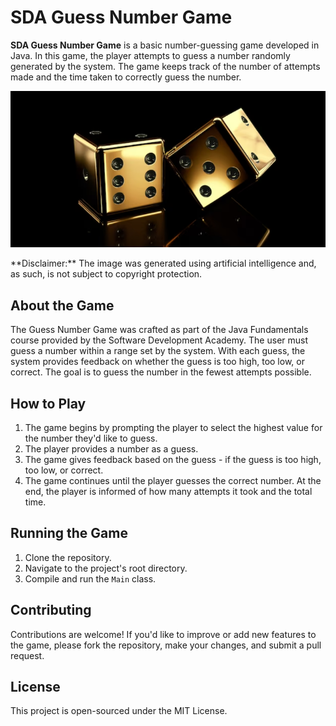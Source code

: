 # SDA Guess Number Game
**SDA Guess Number Game** is a basic number-guessing game developed in Java. In this game, the player attempts to guess a number randomly generated by the system. The game keeps track of the number of attempts made and the time taken to correctly guess the number.

<p align="center">
  <img src="src/project_desc/img/AI-generated-dice.png?raw=true" alt="AI Generated Dice" title="AI Generated Dice">
</p>
**Disclaimer:** The image was generated using artificial intelligence and, as such, is not subject to copyright protection.

## About the Game
The Guess Number Game was crafted as part of the Java Fundamentals course provided by the Software Development Academy. The user must guess a number within a range set by the system. With each guess, the system provides feedback on whether the guess is too high, too low, or correct. The goal is to guess the number in the fewest attempts possible.

## How to Play
1. The game begins by prompting the player to select the highest value for the number they'd like to guess.
2. The player provides a number as a guess.
3. The game gives feedback based on the guess - if the guess is too high, too low, or correct.
4. The game continues until the player guesses the correct number. At the end, the player is informed of how many attempts it took and the total time.

## Running the Game
1. Clone the repository.
2. Navigate to the project's root directory.
3. Compile and run the `Main` class.

## Contributing
Contributions are welcome! If you'd like to improve or add new features to the game, please fork the repository, make your changes, and submit a pull request.

## License
This project is open-sourced under the MIT License.
